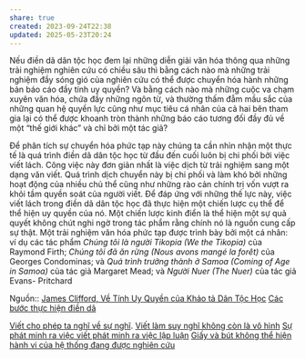 ```yaml
---
share: true
created: 2023-09-24T22:38
updated: 2025-05-23T20:24
---
```

Nếu điền dã dân tộc học đem lại những diễn giải văn hóa thông qua những trải nghiệm nghiên cứu có chiều sâu thì bằng cách nào mà những trải nghiệm đầy sóng gió của nghiên cứu có thể được chuyển hóa hành những bản báo cáo đầy tính uy quyền? Và bằng cách nào mà những cuộc va chạm xuyên văn hóa, chứa đầy những ngôn từ, và thường thấm đẫm mầu sắc của những quan hệ quyền lực cũng như mục tiêu cá nhân của cả hai bên tham gia lại có thể được khoanh tròn thành những báo cáo tương đối đầy đủ về một “thế giới khác” và chỉ bởi một tác giả?

Để phân tích sự chuyển hóa phức tạp này chúng ta cần nhìn nhận một thực tế là quá trình điền dã dân tộc học từ đầu đến cuối luôn bị chi phối bởi việc viết lách. Công việc này đơn giản nhất là việc dịch từ trải nghiệm sang một dạng văn viết. Quá trình dịch chuyển này bị chi phối và làm khó bởi những hoạt động của nhiều chủ thể cũng như những rào cản chính trị vốn vượt ra khỏi tầm quyền soát của người viết. Để đáp ứng với những thế lực này, việc viết lách trong điền dã dân tộc học đã thực hiện một chiến lược cụ thể để thể hiện uy quyền của nó. Một chiến lược kinh điển là thể hiện một sự quả quyết không chút nghi ngờ trong tác phẩm rằng chính nó là nguồn cung cấp sự thật. Một trải nghiệm văn hóa phức tạp được trình bày bởi một cá nhân: ví dụ các tác phẩm *Chúng tôi là người Tikopia (We the Tikopia)* của Raymond Firth; *Chúng tôi đã ăn rừng (Nous avons mangé la forêt)* của Georges Condominas; và *Quá trình trưởng thành ở Samoa (Coming of Age in Samoa)* của tác giả Margaret Mead; và *Người Nuer (The Nuer)* của tác giả Evans- Pritchard

Nguồn:: [James Clifford, Về Tính Uy Quyền của Khảo tả Dân Tộc Học](../../%CE%9E%20Ngu%E1%BB%93n/James%20Clifford,%20V%E1%BB%81%20T%C3%ADnh%20Uy%20Quy%E1%BB%81n%20c%E1%BB%A7a%20Kh%E1%BA%A3o%20t%E1%BA%A3%20D%C3%A2n%20T%E1%BB%99c%20H%E1%BB%8Dc.md)
[Các bước thực hiện điền dã](./C%C3%A1c%20b%C6%B0%E1%BB%9Bc%20th%E1%BB%B1c%20hi%E1%BB%87n%20%C4%91i%E1%BB%81n%20d%C3%A3.md) 

[Viết cho phép ta nghĩ về sự nghĩ](../../Ngh%C4%A9%20v%E1%BB%81%20vi%E1%BB%87c%20ngh%C4%A9/M%C3%B4i%20tr%C6%B0%E1%BB%9Dng%20ngh%C4%A9,%20nh%E1%BA%ADn%20th%E1%BB%A9c%20t%C4%83ng%20c%C6%B0%E1%BB%9Dng/%C4%90%E1%BB%8Dc%20v%C3%A0%20vi%E1%BA%BFt/Vi%E1%BA%BFt%20cho%20ph%C3%A9p%20ta%20ngh%C4%A9%20v%E1%BB%81%20s%E1%BB%B1%20ngh%C4%A9.md). [Viết làm suy nghĩ không còn là vô hình](../../Ngh%C4%A9%20v%E1%BB%81%20vi%E1%BB%87c%20ngh%C4%A9/M%C3%B4i%20tr%C6%B0%E1%BB%9Dng%20ngh%C4%A9,%20nh%E1%BA%ADn%20th%E1%BB%A9c%20t%C4%83ng%20c%C6%B0%E1%BB%9Dng/%C4%90%E1%BB%8Dc%20v%C3%A0%20vi%E1%BA%BFt/Vi%E1%BA%BFt%20l%C3%A0m%20suy%20ngh%C4%A9%20kh%C3%B4ng%20c%C3%B2n%20l%C3%A0%20v%C3%B4%20h%C3%ACnh.md)
[Sự phát minh ra việc viết phát minh ra việc lập luận](../../Ngh%C4%A9%20v%E1%BB%81%20vi%E1%BB%87c%20ngh%C4%A9/M%C3%B4i%20tr%C6%B0%E1%BB%9Dng%20ngh%C4%A9,%20nh%E1%BA%ADn%20th%E1%BB%A9c%20t%C4%83ng%20c%C6%B0%E1%BB%9Dng/%C4%90%E1%BB%8Dc%20v%C3%A0%20vi%E1%BA%BFt/S%E1%BB%B1%20ph%C3%A1t%20minh%20ra%20vi%E1%BB%87c%20vi%E1%BA%BFt%20ph%C3%A1t%20minh%20ra%20vi%E1%BB%87c%20l%E1%BA%ADp%20lu%E1%BA%ADn.md) 
[Giấy và bút không thể hiện hành vi của hệ thống đang được nghiên cứu](../../Ngh%C4%A9%20v%E1%BB%81%20vi%E1%BB%87c%20ngh%C4%A9/M%C3%B4i%20tr%C6%B0%E1%BB%9Dng%20ngh%C4%A9,%20nh%E1%BA%ADn%20th%E1%BB%A9c%20t%C4%83ng%20c%C6%B0%E1%BB%9Dng/%C4%90%E1%BB%8Dc%20v%C3%A0%20vi%E1%BA%BFt/Gi%E1%BA%A5y%20v%C3%A0%20b%C3%BAt%20kh%C3%B4ng%20th%E1%BB%83%20hi%E1%BB%87n%20h%C3%A0nh%20vi%20c%E1%BB%A7a%20h%E1%BB%87%20th%E1%BB%91ng%20%C4%91ang%20%C4%91%C6%B0%E1%BB%A3c%20nghi%C3%AAn%20c%E1%BB%A9u.md)
